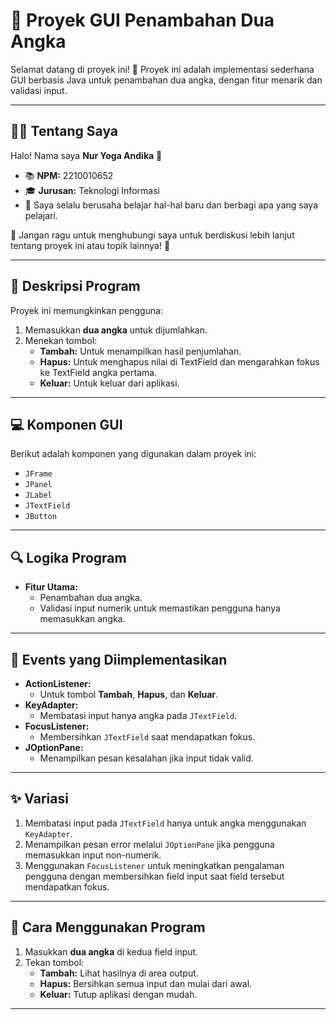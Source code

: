 # 🚀 Proyek GUI Penambahan Dua Angka

Selamat datang di proyek ini! 🎉 Proyek ini adalah implementasi sederhana GUI berbasis Java untuk penambahan dua angka, dengan fitur menarik dan validasi input. 

---

## 👨‍💻 Tentang Saya

Halo! Nama saya **Nur Yoga Andika** 👋  
- 📚 **NPM:** 2210010652  
- 🎓 **Jurusan:** Teknologi Informasi  
- 🌟 Saya selalu berusaha belajar hal-hal baru dan berbagi apa yang saya pelajari.  

💬 Jangan ragu untuk menghubungi saya untuk berdiskusi lebih lanjut tentang proyek ini atau topik lainnya! 🚀  

---

## 📝 Deskripsi Program

Proyek ini memungkinkan pengguna:
1. Memasukkan **dua angka** untuk dijumlahkan.
2. Menekan tombol:
   - **Tambah:** Untuk menampilkan hasil penjumlahan.
   - **Hapus:** Untuk menghapus nilai di TextField dan mengarahkan fokus ke TextField angka pertama.
   - **Keluar:** Untuk keluar dari aplikasi.

---

## 💻 Komponen GUI

Berikut adalah komponen yang digunakan dalam proyek ini:
- `JFrame`
- `JPanel`
- `JLabel`
- `JTextField`
- `JButton`

---

## 🔍 Logika Program

- **Fitur Utama:**
  - Penambahan dua angka.
  - Validasi input numerik untuk memastikan pengguna hanya memasukkan angka.

---

## 🎯 Events yang Diimplementasikan

- **ActionListener:**  
  - Untuk tombol **Tambah**, **Hapus**, dan **Keluar**.  
- **KeyAdapter:**  
  - Membatasi input hanya angka pada `JTextField`.  
- **FocusListener:**  
  - Membersihkan `JTextField` saat mendapatkan fokus.  
- **JOptionPane:**  
  - Menampilkan pesan kesalahan jika input tidak valid.

---

## ✨ Variasi

1. Membatasi input pada `JTextField` hanya untuk angka menggunakan `KeyAdapter`.
2. Menampilkan pesan error melalui `JOptionPane` jika pengguna memasukkan input non-numerik.
3. Menggunakan `FocusListener` untuk meningkatkan pengalaman pengguna dengan membersihkan field input saat field tersebut mendapatkan fokus.

---

## 🔧 Cara Menggunakan Program

1. Masukkan **dua angka** di kedua field input.
2. Tekan tombol:
   - **Tambah:** Lihat hasilnya di area output.
   - **Hapus:** Bersihkan semua input dan mulai dari awal.
   - **Keluar:** Tutup aplikasi dengan mudah.

---


